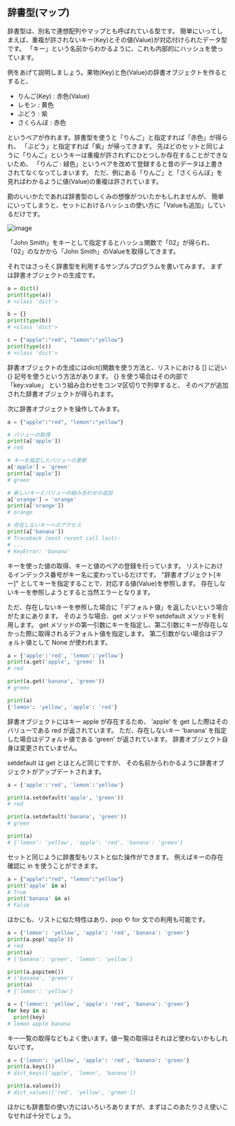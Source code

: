 ## 辞書型(マップ)

辞書型は、別名で連想配列やマップとも呼ばれている型です。
簡単にいってしまえば、重複が許されないキー(Key)とその値(Value)が対応付けられたデータ型です。
「キー」という名前からわかるように、これも内部的にハッシュを使っています。

例をあげて説明しましょう。果物(Key)と色(Value)の辞書オブジェクトを作るとすると、

*	りんご(Key) : 赤色(Value)
*	レモン : 黄色
*	ぶどう : 紫
*	さくらんぼ : 赤色

というペアが作れます。辞書型を使うと「りんご」と指定すれば「赤色」が得られ、
「ぶどう」と指定すれば「紫」が帰ってきます。
先ほどのセットと同じように「りんご」というキーは重複が許されずにひとつしか存在することができないため、
「りんご : 緑色」というペアを改めて登録すると昔のデータは上書きされてなくなってしまいます。
ただ、例にある「りんご」と「さくらんぼ」を見ればわかるように値(Value)の重複は許されています。

勘のいいかたであれば辞書型のしくみの想像がついたかもしれませんが、
簡単にいってしまうと、セットにおけるハッシュの使い方に「Valueも追加」しているだけです。

![image](./0080_image/01.png)

「John Smith」をキーとして指定するとハッシュ関数で「02」が得られ、
「02」のなかから「John Smith」のValueを取得してきます。

それではさっそく辞書型を利用するサンプルプログラムを書いてみます。
まずは辞書オブジェクトの生成です。

```python
a = dict()
print(type(a))
# <class 'dict'>

b = {}
print(type(b))
# <class 'dict'>

c = {"apple":"red", "lemon":"yellow"}
print(type(c))
# <class 'dict'>
```

辞書オブジェクトの生成にはdict()関数を使う方法と、リストにおける [] に近い {} 記号を使うという方法があります。
{} を使う場合はその内部で 「key:value」 という組み合わせをコンマ区切りで列挙すると、
そのペアが追加された辞書オブジェクトが得られます。

次に辞書オブジェクトを操作してみます。

```python
a = {"apple":"red", "lemon":"yellow"}

# バリューの取得
print(a['apple'])
# red

# キーを指定したバリューの更新
a['apple'] = 'green'
print(a['apple'])
# green

# 新しいキーとバリューの組み合わせの追加
a['orange'] = 'orange'
print(a['orange'])
# orange

# 存在しないキーへのアクセス
print(a['banana'])
# Traceback (most recent call last):
# ...
# KeyError: 'banana'
```

キーを使った値の取得、キーと値のペアの登録を行っています。
リストにおけるインデックス番号がキー名に変わっているだけです。
"辞書オブジェクト[キー]" としてキーを指定することで、対応する値(Value)を参照します。
存在しないキーを参照しようとすると当然エラーとなります。

ただ、存在しないキーを参照した場合に「デフォルト値」を返したいという場合がたまにあります。
そのような場合、get メソッドや setdefault メソッドを利用します。
get メソッドの第一引数にキーを指定し、第二引数にキーが存在しなかった際に取得されるデフォルト値を指定します。
第二引数がない場合はデフォルト値として None が使われます。

```python
a = {'apple':'red', 'lemon':'yellow'}
print(a.get('apple', 'green' ))
# red

print(a.get('banana', 'green'))
# green

print(a)
{'lemon': 'yellow', 'apple': 'red'}
```

辞書オブジェクトにはキー apple が存在するため、
’apple’ を get した際はそのバリューである red が返されています。
ただ、存在しないキー ‘banana’ を指定した場合はデフォルト値である ‘green’ が返されています。
辞書オブジェクト自身は変更されていません。

setdefault は get とほとんど同じですが、
その名前からわかるように辞書オブジェクトがアップデートされます。

```python
a = {'apple':'red', 'lemon':'yellow'}

print(a.setdefault('apple', 'green'))
# red

print(a.setdefault('banana', 'green'))
# green

print(a)
# {'lemon': 'yellow', 'apple': 'red', 'banana': 'green'}
```

セットと同じように辞書型もリストと似た操作ができます。
例えばキーの存在確認に in を使うことができます。

```python
a = {"apple":"red", "lemon":"yellow"}
print('apple' in a)
# True
print('banana' in a)
# False
```

ほかにも、リストに似た特性はあり、pop や for 文での利用も可能です。

```python
a = {'lemon': 'yellow', 'apple': 'red', 'banana': 'green'}
print(a.pop('apple'))
# red
print(a)
# {'banana': 'green', 'lemon': 'yellow'}

print(a.popitem())
# ('banana', 'green')
print(a)
# {'lemon': 'yellow'}

a = {'lemon': 'yellow', 'apple': 'red', 'banana': 'green'}
for key in a:
  print(key)
# lemon apple banana
```

キー一覧の取得などもよく使います。値一覧の取得はそれほど使わないかもしれないです。

```python
a = {'lemon': 'yellow', 'apple': 'red', 'banana': 'green'}
print(a.keys())
# dict_keys(['apple', 'lemon', 'banana'])

print(a.values())
# dict_values(['red', 'yellow', 'green'])
```

ほかにも辞書型の使い方にはいろいろありますが、まずはこのあたりさえ使いこなせれば十分でしょう。
